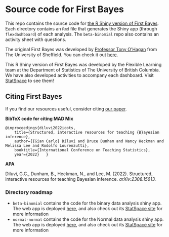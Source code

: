 # Source code for First Bayes

This repo contains the source code for 
[the R Shiny version of First Bayes](https://shiny-apps.stat.ubc.ca/FlexibleLearning/FirstBayes/Normal-Normal/). 
Each directory contains an `Rmd` file that generates 
the Shiny app (through `flexdashboard`) of each analysis. 
The `beta-binomial` repo also contains an activity sheet with questions.

The original First Bayes was developed by 
[Professor Tony O'Hagan](http://www.tonyohagan.co.uk/academic/) 
from The University of Sheffield. 
You can check it out [here](http://tonyohagan.co.uk/1b/).

This R Shiny version of First Bayes was developed by the Flexible Learning team 
at the Department of Statistics of The University of British Columbia. 
We have also developed activities to accompany each dashboard. 
Visit [StatSpace](https://statspace.elearning.ubc.ca/) to see them!

## Citing First Bayes

If you find our resources useful, consider citing 
[our paper](https://iase-web.org/icots/11/proceedings/pdfs/ICOTS11_309_DILUVI.pdf?1669865554).

**BibTeX code for citing MAD Mix**

```
@inproceedings{diluvi2022icots,     
    title={Structured, interactive resources for teaching {B}ayesian inference},     
    author={{Gian Carlo} Diluvi and Bruce Dunham and Nancy Heckman and Melissa Lee and Rodolfo Lourenzutti},     
    booktitle={International Conference on Teaching Statistics},     
    year={2022}   }   
```

**APA**

Diluvi, G.C., Dunham, B., Heckman, N., and Lee, M. (2022). 
Structured, interactive resources for teaching Bayesian inference. *arXiv:2308.15613.*


### Directory roadmap

* `beta-binomial` contains the code for the binary data analysis shiny app. 
The web app is deployed [here](https://shiny-apps.stat.ubc.ca/FlexibleLearning/FirstBayes/Beta-Binomial/), 
and also check out its [StatSpace site](https://statspace.elearning.ubc.ca/handle/123456789/403) 
for more information
* `normal-normal` contains the code for the Normal data analysis shiny app. 
The web app is deployed [here](https://shiny-apps.stat.ubc.ca/FlexibleLearning/FirstBayes/Normal-Normal/), 
and also check out its [StatSpace site](https://statspace.elearning.ubc.ca/handle/123456789/404) 
for more information
